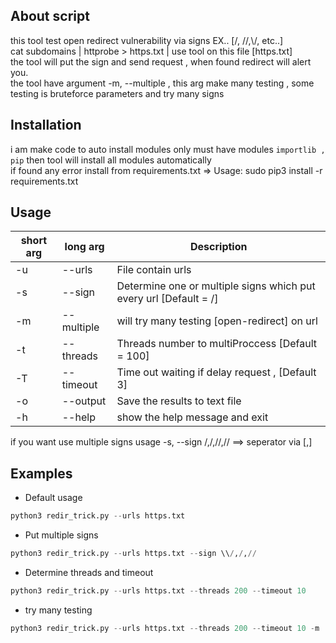 ## About script
this tool test open redirect vulnerability via signs EX.. [/, //,\\/, etc..] <br> 
cat subdomains | httprobe > https.txt | use tool on this file [https.txt] <br>
the tool will put the sign and send request , when found redirect will alert you. <br>
the tool have argument -m, --multiple , this arg make many testing , some testing is bruteforce parameters and try many signs

## Installation
i am make code to auto install modules only must have modules ``` importlib , pip ``` then tool will install all modules automatically <br>
if found any error install from requirements.txt => Usage: sudo pip3 install -r requirements.txt

## Usage
short arg     | long arg      | Description
------------- | ------------- |-------------
-u            | --urls        | File contain urls
-s            | --sign        | Determine one or multiple signs which put every url [Default = /]
-m            | --multiple    | will try many testing [open-redirect] on url 
-t            | --threads     | Threads number to multiProccess [Default = 100]
-T            | --timeout     | Time out waiting if delay request , [Default 3]
-o            | --output      | Save the results to text file
-h            | --help        | show the help message and exit

if you want use multiple signs usage -s, --sign /,\/,//,\/\/  ==> seperator via [,]

## Examples
- Default usage
```python
python3 redir_trick.py --urls https.txt
```
- Put multiple signs  
```python
python3 redir_trick.py --urls https.txt --sign \\/,/,//
```
- Determine threads and timeout
```python
python3 redir_trick.py --urls https.txt --threads 200 --timeout 10
```
- try many testing
```python
python3 redir_trick.py --urls https.txt --threads 200 --timeout 10 -m
```

